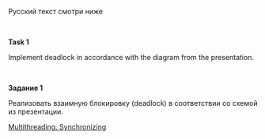 Русский текст смотри ниже

<br/>

**Task 1**

Implement deadlock in accordance with the diagram from the presentation.

<br/>

**Задание 1**

Реализовать взаимную блокировку (deadlock) в соответствии со схемой из презентации.

[Multithreading. Synchronizing](https://github.com/ait-tr/cohort34.1/blob/main/basic_programming/lesson_62/Threads_2_Synchronization_new.pdf)